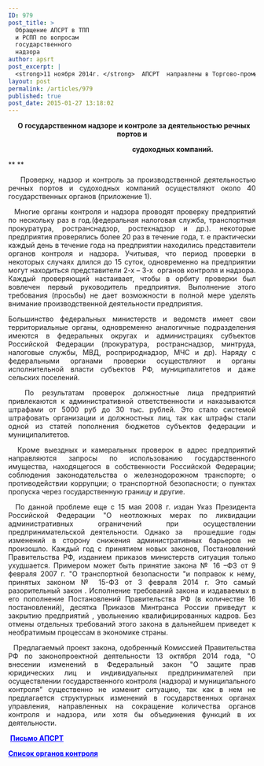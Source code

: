 ```yaml
---
ID: 979
post_title: >
  Обращение АПСРТ в ТПП
  и РСПП по вопросам
  государственного
  надзора
author: apsrt
post_excerpt: |
  <strong>11 ноября 2014г. </strong>  АПСРТ  направлены в Торгово-промышленную палату РФ и Российский союз промышленников и предпринимателей  материалы по вопросам государственного надзора и контроля за деятельностью речных портов и судоходных компаний.
layout: post
permalink: /articles/979
published: true
post_date: 2015-01-27 13:18:02
---
```

<p style="text-align: center;">
    <strong>О государственном надзоре и контроле за деятельностью речных портов и </strong>
</p>

<p style="text-align: center;">
  <strong>                                                  судоходных компаний.</strong>
</p>

** ** <p style="text-align: justify;">
  <strong>  </strong>  Проверку, надзор и контроль за производственной деятельностью речных портов и судоходных компаний осуществляют около 40 государственных органов (приложение 1).
</p>

<p style="text-align: justify;">
    Многие органы контроля и надзора проводят проверку предприятий по нескольку раз в год.(федеральная налоговая служба, транспортная прокуратура, ространснадзор, ростехнадзор и др.). некоторые предприятия проверялись более 20 раз в течение года, т. е практически каждый день в течение года на предприятии находились представители органов контроля и надзора. Учитывая, что период проверки в некоторых случаях длился до 15 суток, одновременно на предприятии могут находиться представители 2-х – 3-х  органов контроля и надзора. Каждый проверяющий настаивает, чтобы в орбиту проверки был вовлечен первый руководитель предприятия. Выполнение этого требования (просьбы) не дает возможности в полной мере уделять внимание производственной деятельности предприятия.
</p>

<p style="text-align: justify;">
  Большинство федеральных министерств и ведомств имеет свои территориальные органы, одновременно аналогичные подразделения имеются в федеральных округах и администрациях субъектов Российской Федерации (прокуратура, ространснадзор, минтруда, налоговые службы, МВД, росприроднадзор, МЧС и др). Наряду с федеральными органами проверки осуществляют и органы исполнительной власти субъектов РФ, муниципалитетов и даже сельских поселений.
</p>

<p style="text-align: justify;">
    По результатам проверок должностные лица предприятий привлекаются к административной ответственности и наказываются штрафами от 5000 руб до 30 тыс. рублей. Это стало системой штрафовать организации и должностных лиц, так как штрафы стали одной из статей пополнения бюджетов субъектов федерации и муниципалитетов.
</p>

<p style="text-align: justify;">
    Кроме выездных и камеральных проверок в адрес предприятий направляются запросы по использованию государственного имущества, находящегося в собственности Российской Федерации; соблюдения законодательства о железнодорожном транспорте; о противодействии коррупции; о транспортной безопасности; о пунктах пропуска через государственную границу и другие.
</p>

<p style="text-align: justify;">
    По данной проблеме еще с 15 мая 2008 г. издан Указ Президента Российской Федерации "О неотложных мерах по ликвидации административных ограничений при осуществлении предпринимательской деятельности. Однако за  прошедшие годы изменений в сторону снижения административных барьеров не произошло. Каждый год с принятием новых законов, Постановлений Правительства РФ, изданием приказов министерств ситуация только ухудшается. Примером может быть принятие закона № 16 –ФЗ от 9 февраля 2007 г. "О транспортной безопасности "и поправок к нему, принятых законом № 15-ФЗ от 3 февраля 2014 г. Это самый разорительный закон . Исполнение требований закона и издаваемых в его пополнение Постановлений Правительства РФ (в количестве 16 постановлений), десятка Приказов Минтранса России приведут к закрытию предприятий , увольнению квалифицированных кадров. Без отмены отдельных требований этого закона в дальнейшем приведет к необратимым процессам в экономике страны.
</p>

<p style="text-align: justify;">
    Предлагаемый проект закона, одобренный Комиссией Правительства РФ по законопроектной деятельности 13 октября 2014 года, "О внесении изменений в Федеральный закон "О защите прав юридических лиц и индивидуальных предпринимателей при осуществлении государственного контроля (надзора) и муниципального контроля" существенно не изменит ситуацию, так как в нем не предлагается структурных изменений в государственных органах управления, направленных на сокращение количества органов контроля и надзора, или хотя бы объединения функций в их деятельности.
</p>

<p style="text-align: justify;">
   <span style="color: #0000ff;"><strong><a style="color: #0000ff;" href="http://www.apsrt.ru/wp-content/uploads/2015/01/Письмо-АПСРТ-.rtf">Письмо АПСРТ</a></strong></span>
</p>

<p style="text-align: justify;">
  <span style="color: #0000ff;"><strong><a style="color: #0000ff;" href="http://www.apsrt.ru/wp-content/uploads/2015/01/Список-органов-контроля.docx">Список органов контроля</a></strong></span>
</p>
